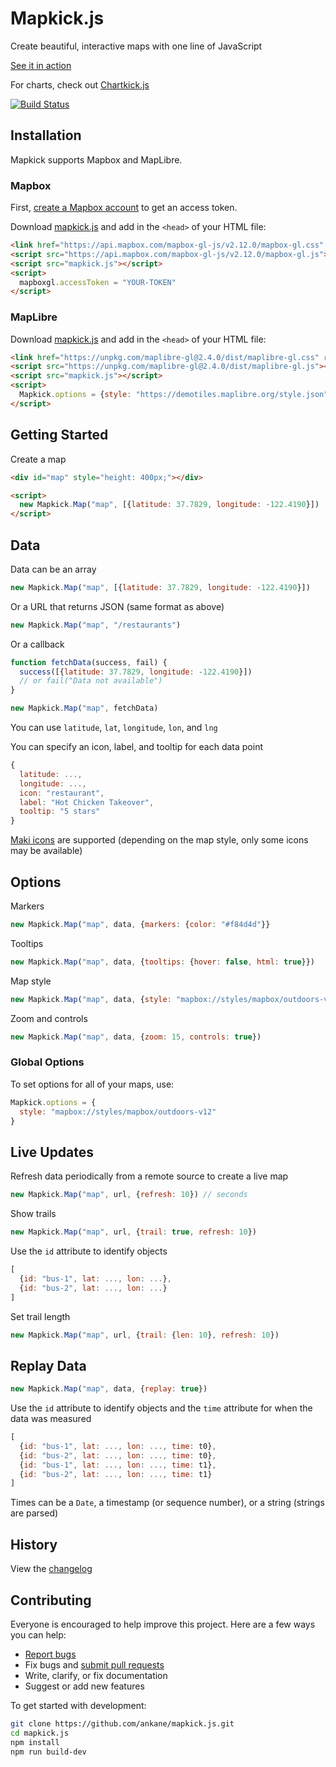 # Mapkick.js

Create beautiful, interactive maps with one line of JavaScript

[See it in action](https://chartkick.com/mapkick-js)

For charts, check out [Chartkick.js](https://github.com/ankane/chartkick.js)

[![Build Status](https://github.com/ankane/mapkick.js/workflows/build/badge.svg?branch=master)](https://github.com/ankane/mapkick.js/actions)

## Installation

Mapkick supports Mapbox and MapLibre.

### Mapbox

First, [create a Mapbox account](https://account.mapbox.com/auth/signup/) to get an access token.

Download [mapkick.js](https://unpkg.com/mapkick) and add in the `<head>` of your HTML file:

```html
<link href="https://api.mapbox.com/mapbox-gl-js/v2.12.0/mapbox-gl.css" rel="stylesheet" />
<script src="https://api.mapbox.com/mapbox-gl-js/v2.12.0/mapbox-gl.js"></script>
<script src="mapkick.js"></script>
<script>
  mapboxgl.accessToken = "YOUR-TOKEN"
</script>
```

### MapLibre

Download [mapkick.js](https://unpkg.com/mapkick) and add in the `<head>` of your HTML file:

```html
<link href="https://unpkg.com/maplibre-gl@2.4.0/dist/maplibre-gl.css" rel="stylesheet" />
<script src="https://unpkg.com/maplibre-gl@2.4.0/dist/maplibre-gl.js"></script>
<script src="mapkick.js"></script>
<script>
  Mapkick.options = {style: "https://demotiles.maplibre.org/style.json"}
</script>
```

## Getting Started

Create a map

```html
<div id="map" style="height: 400px;"></div>

<script>
  new Mapkick.Map("map", [{latitude: 37.7829, longitude: -122.4190}])
</script>
```

## Data

Data can be an array

```javascript
new Mapkick.Map("map", [{latitude: 37.7829, longitude: -122.4190}])
```

Or a URL that returns JSON (same format as above)

```javascript
new Mapkick.Map("map", "/restaurants")
```

Or a callback

```javascript
function fetchData(success, fail) {
  success([{latitude: 37.7829, longitude: -122.4190}])
  // or fail("Data not available")
}

new Mapkick.Map("map", fetchData)
```

You can use `latitude`, `lat`, `longitude`, `lon`, and `lng`

You can specify an icon, label, and tooltip for each data point

```javascript
{
  latitude: ...,
  longitude: ...,
  icon: "restaurant",
  label: "Hot Chicken Takeover",
  tooltip: "5 stars"
}
```

[Maki icons](https://www.mapbox.com/maki-icons/) are supported (depending on the map style, only some icons may be available)

## Options

Markers

```javascript
new Mapkick.Map("map", data, {markers: {color: "#f84d4d"}}
```

Tooltips

```javascript
new Mapkick.Map("map", data, {tooltips: {hover: false, html: true}})
```

Map style

```javascript
new Mapkick.Map("map", data, {style: "mapbox://styles/mapbox/outdoors-v12"})
```

Zoom and controls

```javascript
new Mapkick.Map("map", data, {zoom: 15, controls: true})
```

### Global Options

To set options for all of your maps, use:

```javascript
Mapkick.options = {
  style: "mapbox://styles/mapbox/outdoors-v12"
}
```

## Live Updates

Refresh data periodically from a remote source to create a live map

```javascript
new Mapkick.Map("map", url, {refresh: 10}) // seconds
```

Show trails

```javascript
new Mapkick.Map("map", url, {trail: true, refresh: 10})
```

Use the `id` attribute to identify objects

```javascript
[
  {id: "bus-1", lat: ..., lon: ...},
  {id: "bus-2", lat: ..., lon: ...}
]
```

Set trail length

```javascript
new Mapkick.Map("map", url, {trail: {len: 10}, refresh: 10})
```

## Replay Data

```javascript
new Mapkick.Map("map", data, {replay: true})
```

Use the `id` attribute to identify objects and the `time` attribute for when the data was measured

```javascript
[
  {id: "bus-1", lat: ..., lon: ..., time: t0},
  {id: "bus-2", lat: ..., lon: ..., time: t0},
  {id: "bus-1", lat: ..., lon: ..., time: t1},
  {id: "bus-2", lat: ..., lon: ..., time: t1}
]
```

Times can be a `Date`, a timestamp (or sequence number), or a string (strings are parsed)

## History

View the [changelog](https://github.com/ankane/mapkick.js/blob/master/CHANGELOG.md)

## Contributing

Everyone is encouraged to help improve this project. Here are a few ways you can help:

- [Report bugs](https://github.com/ankane/mapkick.js/issues)
- Fix bugs and [submit pull requests](https://github.com/ankane/mapkick.js/pulls)
- Write, clarify, or fix documentation
- Suggest or add new features

To get started with development:

```sh
git clone https://github.com/ankane/mapkick.js.git
cd mapkick.js
npm install
npm run build-dev
```
